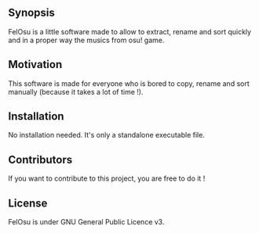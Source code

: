## Synopsis

FelOsu is a little software made to allow to extract, rename and sort quickly and in a proper way the musics from osu! game. 

## Motivation

This software is made for everyone who is bored to copy, rename and sort manually (because it takes a lot of time !).

## Installation

No installation needed.
It's only a standalone executable file.

## Contributors

If you want to contribute to this project, you are free to do it !

## License

FelOsu is under GNU General Public Licence v3.
